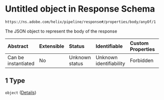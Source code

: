 # Untitled object in Response Schema

```txt
https://ns.adobe.com/helix/pipeline/response#/properties/body/anyOf/1
```

The JSON object to represent the body of the response

| Abstract            | Extensible | Status         | Identifiable            | Custom Properties | Additional Properties | Access Restrictions | Defined In                                                            |
| :------------------ | :--------- | :------------- | :---------------------- | :---------------- | :-------------------- | :------------------ | :-------------------------------------------------------------------- |
| Can be instantiated | No         | Unknown status | Unknown identifiability | Forbidden         | Allowed               | none                | [response.schema.json\*](response.schema.json "open original schema") |

## 1 Type

`object` ([Details](response-properties-body-anyof-1.md))
